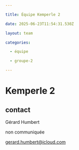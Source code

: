 ```yaml
---

title: Équipe Kemperle 2

date: 2025-06-23T11:54:31.530Z

layout: team

categories:

  - équipe

  - groupe-2

---
```


# Kemperle 2



## contact 

Gérard Humbert

non communiquée

gerard.humbert@icloud.com

